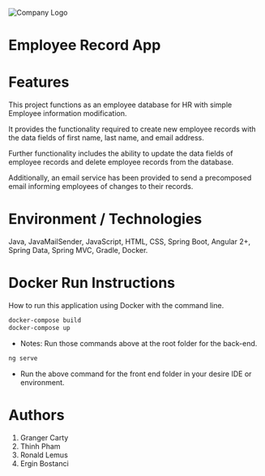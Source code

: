 ![Company Logo](https://revature.com/wp-content/themes/revature/imgs/logo-white-color.png "Revature")
# Employee Record App  

# Features
This project functions as an employee database for HR with simple Employee information modification. 

It provides the functionality required to create new employee records with the data fields of first name, last name, and email address. 

Further functionality includes the ability to update the data fields of employee records and delete employee records from the database. 

Additionally, an email service has been provided to send a precomposed email informing employees of changes to their records. 

# Environment / Technologies
Java, JavaMailSender, JavaScript, HTML, CSS, Spring Boot, Angular 2+, Spring Data, Spring MVC, Gradle, Docker.

# Docker Run Instructions
How to run this application using Docker with the command line. 
```bash
docker-compose build
docker-compose up
```
* Notes: Run those commands above at the root folder for the back-end. 
```bash
ng serve
``` 
 * Run the above command for the front end folder in your desire IDE or environment. 
 
# Authors  
1. Granger Carty
2. Thinh Pham
3. Ronald Lemus
4. Ergin Bostanci

